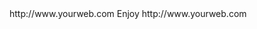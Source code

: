 <? xml version="1.0" ?>
<rss version="2.0">
<channel>
<title>KE Stream</title>
<description></description>
<link>http://www.yourweb.com</link>
<item>
<title>New Update 1/31/2017. Please Click on KE Updater to Update. For premium IPTV join TeamEXPAT IPTV over 400 channels. Contact EJ for details </title>
<description> Enjoy </description>
<link>http://www.yourweb.com</link>
</channel>
</rss>
